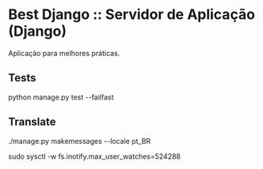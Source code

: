 # Best Django :: Servidor de Aplicação (Django)

Aplicação para melhores práticas.

## Tests
python manage.py test --failfast 

## Translate
./manage.py makemessages --locale pt_BR

sudo sysctl -w fs.inotify.max_user_watches=524288
